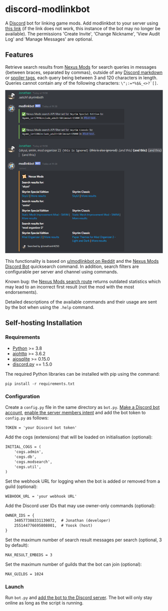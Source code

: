 # discord-modlinkbot
A [Discord](https://discord.com/) bot for linking game mods. Add modlinkbot to your server using [this link](https://discordapp.com/oauth2/authorize?client_id=665861255051083806&permissions=67202177&scope=bot) (if the link does not work, this instance of the bot may no longer be available). The permissions 'Create Invite', 'Change Nickname', 'View Audit Log' and 'Manage Messages' are optional.

## Features
Retrieve search results from [Nexus Mods](https://www.nexusmods.com/) for search queries in messages {between braces, separated by commas}, outside of any [Discord markdown](https://support.discord.com/hc/en-us/articles/210298617) or [spoiler tags](https://support.discord.com/hc/en-us/articles/360022320632), each query being between 3 and 120 characters in length. Queries cannot contain any of the following characters: ```\";:=*%$&_<>?`[]```.

![Example](img/example.png)

This functionality is based on [u/modlinkbot on Reddit](https://www.reddit.com/r/modlinkbotsub/comments/dlp7d1/bot_operation_and_information/) and the [Nexus Mods Discord Bot](https://github.com/Nexus-Mods/discord-bot/) quicksearch command. In addition, search filters are configurable per server and channel using commands.

Known bug: the [Nexus Mods search route](https://search.nexusmods.com/mods) returns outdated statistics which may lead to an incorrect first result (not the mod with the most endorsements).

Detailed descriptions of the available commands and their usage are sent by the bot when using the `.help` command.
## Self-hosting Installation
### Requirements
- [Python](https://www.python.org/downloads/) >= 3.8
- [aiohttp]() >= 3.6.2
- [aiosqlite](https://aiosqlite.omnilib.dev/en/stable/) >= 0.15.0
- [discord.py](https://github.com/Rapptz/discord.py) == 1.5.0

The required Python libraries can be installed with pip using the command:
```
pip install -r requirements.txt
```
### Configuration
Create a `config.py` file in the same directory as `bot.py`. [Make a Discord bot account](https://discordpy.readthedocs.io/en/latest/discord.html), [enable the server members intent](https://discordpy.readthedocs.io/en/latest/intents.html#privileged-intents) and add the bot token to `config.py` as follows:
```python3
TOKEN = 'your Discord bot token'
```
Add the cogs (extensions) that will be loaded on initialisation (optional):
```python3
INITIAL_COGS = (
    'cogs.admin',
    'cogs.db',
    'cogs.modsearch',
    'cogs.util',
)
```
Set the webhook URL for logging when the bot is added or removed from a guild (optional):
```python3
WEBHOOK_URL = 'your webhook URL'
```
Add the Discord user IDs that may use owner-only commands (optional):
```python3
OWNER_IDS = {
    340577388331139072,  # Jonathan (developer)
    255144776695808001,  # Yoosk (host)
}
```
Set the maximum number of search result messages per search (optional, 3 by default):
```python3
MAX_RESULT_EMBEDS = 3
```
Set the maximum number of guilds that the bot can join (optional):
```python3
MAX_GUILDS = 1024
```
### Launch
Run `bot.py` and [add the bot to the Discord server](https://discordpy.readthedocs.io/en/latest/discord.html#inviting-your-bot). The bot will only stay online as long as the script is running.
